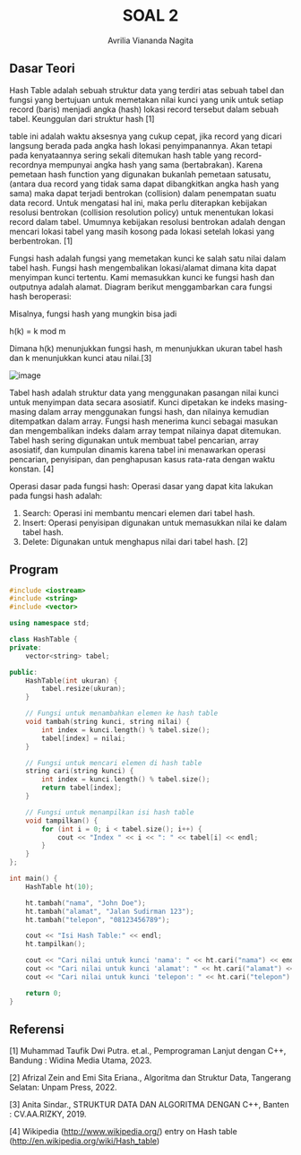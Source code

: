 # <h1 align="center">SOAL 2</h1>
<p align="center">Avrilia Viananda Nagita</p>

## Dasar Teori

Hash Table adalah sebuah struktur data yang terdiri atas sebuah tabel dan fungsi yang bertujuan untuk memetakan nilai kunci yang unik untuk setiap record (baris) menjadi angka (hash) lokasi record tersebut dalam sebuah tabel. Keunggulan dari struktur hash [1]

table ini adalah waktu aksesnya yang cukup cepat, jika record yang dicari langsung berada pada angka hash lokasi penyimpanannya. Akan tetapi pada kenyataannya sering sekali ditemukan hash table yang record-recordnya mempunyai angka hash yang sama (bertabrakan). Karena pemetaan hash function yang digunakan bukanlah pemetaan satusatu, (antara dua record yang tidak sama dapat dibangkitkan angka hash yang sama) maka dapat terjadi bentrokan (collision) dalam penempatan suatu data record. Untuk mengatasi hal ini, maka perlu diterapkan kebijakan resolusi bentrokan (collision resolution policy) untuk menentukan lokasi record dalam tabel. Umumnya kebijakan resolusi bentrokan adalah dengan mencari lokasi tabel yang masih kosong pada lokasi setelah lokasi yang berbentrokan. [1]

Fungsi hash adalah fungsi yang memetakan kunci ke salah satu nilai dalam tabel hash. Fungsi hash mengembalikan lokasi/alamat dimana kita dapat menyimpan kunci tertentu. Kami memasukkan kunci ke fungsi hash dan outputnya adalah alamat. Diagram berikut menggambarkan cara fungsi hash beroperasi:

Misalnya, fungsi hash yang mungkin bisa jadi

h(k) = k mod m

Dimana h(k) menunjukkan fungsi hash, m menunjukkan ukuran tabel hash dan k menunjukkan kunci atau nilai.[3]

![image](https://github.com/Avriliaviananda/Praktikum-Struktur-Data-Assignment/assets/161323061/9443bc05-0d04-4671-8bb2-766bff460dac)

Tabel hash adalah struktur data yang menggunakan pasangan nilai kunci untuk menyimpan data secara asosiatif. Kunci dipetakan ke indeks masing-masing dalam array menggunakan fungsi hash, dan nilainya kemudian ditempatkan dalam array. Fungsi hash menerima kunci sebagai masukan dan mengembalikan indeks dalam array tempat nilainya dapat ditemukan. Tabel hash sering digunakan untuk membuat tabel pencarian, array asosiatif, dan kumpulan dinamis karena tabel ini menawarkan operasi pencarian, penyisipan, dan penghapusan kasus rata-rata dengan waktu konstan. [4]

Operasi dasar pada fungsi hash:
Operasi dasar yang dapat kita lakukan pada fungsi hash adalah:
1. Search: Operasi ini membantu mencari elemen dari tabel hash.
2. Insert: Operasi penyisipan digunakan untuk memasukkan nilai ke dalam tabel hash.
3. Delete: Digunakan untuk menghapus nilai dari tabel hash. [2]
## Program 
```cpp
#include <iostream>
#include <string>
#include <vector>

using namespace std;

class HashTable {
private:
    vector<string> tabel;

public:
    HashTable(int ukuran) {
        tabel.resize(ukuran);
    }

    // Fungsi untuk menambahkan elemen ke hash table
    void tambah(string kunci, string nilai) {
        int index = kunci.length() % tabel.size();
        tabel[index] = nilai;
    }

    // Fungsi untuk mencari elemen di hash table
    string cari(string kunci) {
        int index = kunci.length() % tabel.size();
        return tabel[index];
    }

    // Fungsi untuk menampilkan isi hash table
    void tampilkan() {
        for (int i = 0; i < tabel.size(); i++) {
            cout << "Index " << i << ": " << tabel[i] << endl;
        }
    }
};

int main() {
    HashTable ht(10);

    ht.tambah("nama", "John Doe");
    ht.tambah("alamat", "Jalan Sudirman 123");
    ht.tambah("telepon", "08123456789");

    cout << "Isi Hash Table:" << endl;
    ht.tampilkan();

    cout << "Cari nilai untuk kunci 'nama': " << ht.cari("nama") << endl;
    cout << "Cari nilai untuk kunci 'alamat': " << ht.cari("alamat") << endl;
    cout << "Cari nilai untuk kunci 'telepon': " << ht.cari("telepon") << endl;

    return 0;
}
```

## Referensi
[1] Muhammad Taufik Dwi Putra. et.al., Pemprograman Lanjut dengan C++, Bandung : Widina Media Utama, 2023.

[2] Afrizal Zein and Emi Sita Eriana., Algoritma dan Struktur Data, Tangerang Selatan: Unpam Press, 2022.

[3] Anita Sindar., STRUKTUR DATA DAN ALGORITMA DENGAN C++, Banten : CV.AA.RIZKY, 2019.

[4] Wikipedia (http://www.wikipedia.org/)
entry on Hash table
(http://en.wikipedia.org/wiki/Hash_table)
